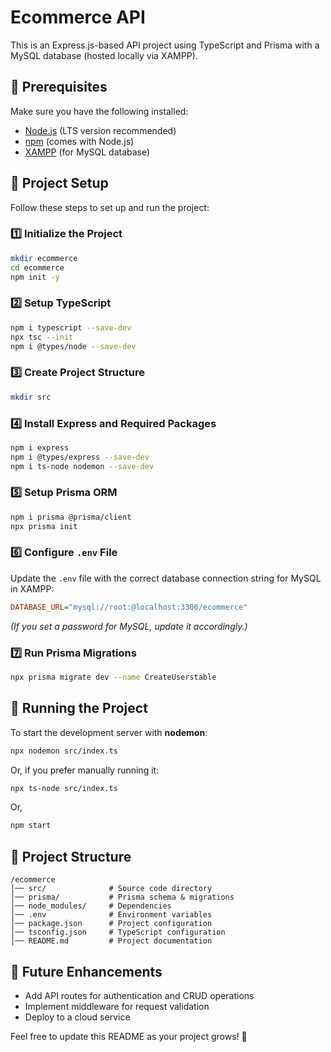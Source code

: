# Ecommerce API

This is an Express.js-based API project using TypeScript and Prisma with a MySQL database (hosted locally via XAMPP).

## 📌 Prerequisites

Make sure you have the following installed:
- [Node.js](https://nodejs.org/) (LTS version recommended)
- [npm](https://www.npmjs.com/) (comes with Node.js)
- [XAMPP](https://www.apachefriends.org/) (for MySQL database)

## 🚀 Project Setup

Follow these steps to set up and run the project:

### 1️⃣ Initialize the Project
```sh
mkdir ecommerce
cd ecommerce
npm init -y
```

### 2️⃣ Setup TypeScript
```sh
npm i typescript --save-dev
npx tsc --init
npm i @types/node --save-dev
```

### 3️⃣ Create Project Structure
```sh
mkdir src
```

### 4️⃣ Install Express and Required Packages
```sh
npm i express
npm i @types/express --save-dev
npm i ts-node nodemon --save-dev
```

### 5️⃣ Setup Prisma ORM
```sh
npm i prisma @prisma/client
npx prisma init
```

### 6️⃣ Configure `.env` File
Update the `.env` file with the correct database connection string for MySQL in XAMPP:
```ini
DATABASE_URL="mysql://root:@localhost:3306/ecommerce"
```
*(If you set a password for MySQL, update it accordingly.)*

### 7️⃣ Run Prisma Migrations
```sh
npx prisma migrate dev --name CreateUserstable
```

## 🏃 Running the Project

To start the development server with **nodemon**:
```sh
npx nodemon src/index.ts
```

Or, if you prefer manually running it:
```sh
npx ts-node src/index.ts
```
Or,
```sh
npm start
```

## 📂 Project Structure
```
/ecommerce
│── src/              # Source code directory
│── prisma/           # Prisma schema & migrations
│── node_modules/     # Dependencies
│── .env              # Environment variables
│── package.json      # Project configuration
│── tsconfig.json     # TypeScript configuration
│── README.md         # Project documentation
```

## 🔧 Future Enhancements
- Add API routes for authentication and CRUD operations
- Implement middleware for request validation
- Deploy to a cloud service

Feel free to update this README as your project grows! 🚀


